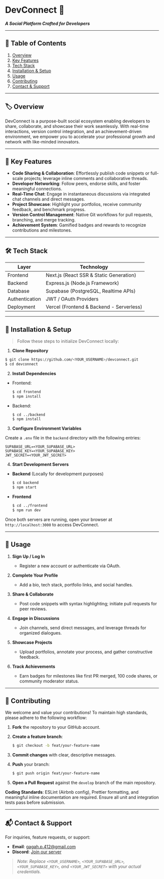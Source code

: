 # **DevConnect** 🚀

***A Social Platform Crafted for Developers***

---

## 📌 Table of Contents

1. [Overview](#overview)
2. [Key Features](#key-features)
3. [Tech Stack](#tech-stack)
4. [Installation & Setup](#installation--setup)
5. [Usage](#usage)
6. [Contributing](#contributing)
7. [Contact & Support](#contact--support)

---

## 🏷️ Overview

DevConnect is a purpose-built social ecosystem enabling developers to share, collaborate, and showcase their work seamlessly. With real-time interactions, version control integration, and an achievement-driven environment, we empower you to accelerate your professional growth and network with like-minded innovators.

---

## 🚀 Key Features

* **Code Sharing & Collaboration**: Effortlessly publish code snippets or full-scale projects; leverage inline comments and collaborative threads.
* **Developer Networking**: Follow peers, endorse skills, and foster meaningful connections.
* **Real-Time Chat**: Engage in instantaneous discussions via integrated chat channels and direct messages.
* **Project Showcase**: Highlight your portfolios, receive community feedback, and benchmark progress.
* **Version Control Management**: Native Git workflows for pull requests, branching, and merge tracking.
* **Achievement System**: Gamified badges and rewards to recognize contributions and milestones.

---

## 🛠️ Tech Stack

| Layer          | Technology                               |
| -------------- | ---------------------------------------- |
| Frontend       | Next.js (React SSR & Static Generation)  |
| Backend        | Express.js (Node.js Framework)           |
| Database       | Supabase (PostgreSQL, Realtime APIs)     |
| Authentication | JWT / OAuth Providers                    |
| Deployment     | Vercel (Frontend & Backend - Serverless) |

---

## 🔧 Installation & Setup

> Follow these steps to initialize DevConnect locally:

1. **Clone Repository**

```bash
$ git clone https://github.com/<YOUR_USERNAME>/devconnect.git
$ cd devconnect
```

2. **Install Dependencies**

* Frontend:

  ```bash
  $ cd frontend
  $ npm install
  ```
* Backend:

  ```bash
  $ cd ../backend
  $ npm install
  ```

3. **Configure Environment Variables**

Create a `.env` file in the `backend` directory with the following entries:

```dotenv
SUPABASE_URL=<YOUR_SUPABASE_URL>
SUPABASE_KEY=<YOUR_SUPABASE_KEY>
JWT_SECRET=<YOUR_JWT_SECRET>
```

4. **Start Development Servers**

* **Backend** (Locally for development purposes)

  ```bash
  $ cd backend
  $ npm start
  ```
* **Frontend**

  ```bash
  $ cd ../frontend
  $ npm run dev
  ```

Once both servers are running, open your browser at `http://localhost:3000` to access DevConnect.

---

## 🎯 Usage

1. **Sign Up / Log In**

   * Register a new account or authenticate via OAuth.
2. **Complete Your Profile**

   * Add a bio, tech stack, portfolio links, and social handles.
3. **Share & Collaborate**

   * Post code snippets with syntax highlighting; initiate pull requests for peer reviews.
4. **Engage in Discussions**

   * Join channels, send direct messages, and leverage threads for organized dialogues.
5. **Showcase Projects**

   * Upload portfolios, annotate your process, and gather constructive feedback.
6. **Track Achievements**

   * Earn badges for milestones like first PR merged, 100 code shares, or community moderator status.

---

## 🤝 Contributing

We welcome and value your contributions! To maintain high standards, please adhere to the following workflow:

1. **Fork** the repository to your GitHub account.
2. **Create a feature branch**:

   ```bash
   $ git checkout -b feat/your-feature-name
   ```
3. **Commit changes** with clear, descriptive messages.
4. **Push** your branch:

   ```bash
   $ git push origin feat/your-feature-name
   ```
5. **Open a Pull Request** against the `develop` branch of the main repository.

**Coding Standards**: ESLint (Airbnb config), Prettier formatting, and meaningful inline documentation are required. Ensure all unit and integration tests pass before submission.

---

## 📬 Contact & Support

For inquiries, feature requests, or support:

* **Email**: [gagah.p.412@gmail.com](mailto:gagah.p.412@gmail.com)
* **Discord**: [Join our server](https://discord.gg/ev5G3HbQ)

> *Note: Replace `<YOUR_USERNAME>`, `<YOUR_SUPABASE_URL>`, `<YOUR_SUPABASE_KEY>`, and `<YOUR_JWT_SECRET>` with your actual credentials.*